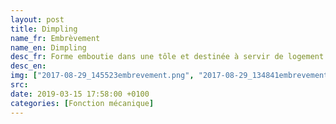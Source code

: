 ```yaml
---
layout: post
title: Dimpling
name_fr: Embrèvement
name_en: Dimpling
desc_fr: Forme emboutie dans une tôle et destinée à servir de logement pour une pièce ne devant pas être en saillie.  - ou -   Assemblage par embrèvement.
desc_en: 
img: ["2017-08-29_145523embrevement.png", "2017-08-29_134841embrevement.png"]
src: 
date: 2019-03-15 17:58:00 +0100
categories: [Fonction mécanique]
---
```

